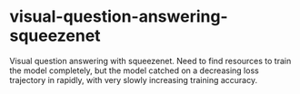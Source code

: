 # visual-question-answering-squeezenet
Visual question answering with squeezenet. Need to find resources to train the model completely, but the model catched on a decreasing loss trajectory in rapidly, with very slowly increasing training accuracy.
